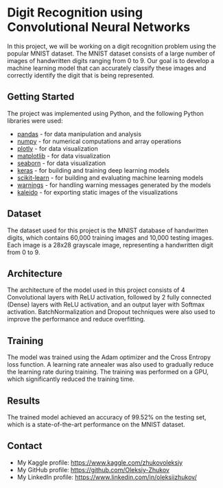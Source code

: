 # Digit Recognition using Convolutional Neural Networks

In this project, we will be working on a digit recognition problem using the popular MNIST dataset. The MNIST dataset consists of a large number of images of handwritten digits ranging from 0 to 9. Our goal is to develop a machine learning model that can accurately classify these images and correctly identify the digit that is being represented.

## Getting Started

The project was implemented using Python, and the following Python libraries were used:

* [pandas](https://pandas.pydata.org/) - for data manipulation and analysis
* [numpy](https://numpy.org/) - for numerical computations and array operations
* [plotly](https://plotly.com/graphing-libraries/) - for data visualization
* [matplotlib](https://matplotlib.org/stable/index.html) - for data visualization
* [seaborn](https://seaborn.pydata.org/index.html) - for data visualization
* [keras](https://keras.io/) - for building and training deep learning models
* [scikit-learn](https://scikit-learn.org/stable/index.html) - for building and evaluating machine learning models
* [warnings](https://docs.python.org/3/library/warnings.html) - for handling warning messages generated by the models
* [kaleido](https://pypi.org/project/kaleido/) - for exporting static images of the visualizations

## Dataset

The dataset used for this project is the MNIST database of handwritten digits, which contains 60,000 training images and 10,000 testing images. Each image is a 28x28 grayscale image, representing a handwritten digit from 0 to 9.

## Architecture

The architecture of the model used in this project consists of 4 Convolutional layers with ReLU activation, followed by 2 fully connected (Dense) layers with ReLU activation, and an output layer with Softmax activation. BatchNormalization and Dropout techniques were also used to improve the performance and reduce overfitting.

## Training

The model was trained using the Adam optimizer and the Cross Entropy loss function. A learning rate annealer was also used to gradually reduce the learning rate during training. The training was performed on a GPU, which significantly reduced the training time.

## Results

The trained model achieved an accuracy of 99.52% on the testing set, which is a state-of-the-art performance on the MNIST dataset. 

## Contact

* My Kaggle profile: https://www.kaggle.com/zhukovoleksiy
* My GitHub profile: https://github.com/Oleksiy-Zhukov
* My LinkedIn profile: https://www.linkedin.com/in/oleksiizhukov/
